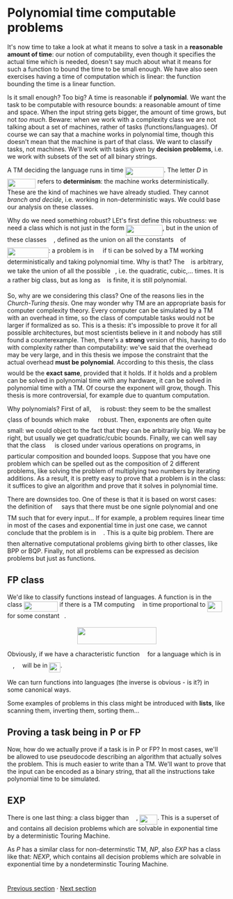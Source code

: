# Polynomial time computable problems

It's now time to take a look at what it means to solve a task in a **reasonable amount of time**: our notion of computability, even though it specifies the actual time which is needed, doesn't say much about what it means for such a function to bound the time to be small enough. We have also seen exercises having a time of computation which is linear: the function bounding the time is a linear function. 

Is it small enough? Too big? A time is reasonable if **polynomial**. We want the task to be computable with resource bounds: a reasonable amount of time and space. When the input string gets bigger, the amount of time grows, but not *too much*. Beware: when we work with a complexity class we are not talking about a set of machines, rather of tasks (functions/languages). Of course we can say that a machine works in polynomial time, though this doesn't mean that the machine is part of that class. We want to classify tasks, not machines. We'll work with tasks given by **decision problems**, i.e. we work with subsets of the set of all binary strings. 

A TM deciding the language runs in time <img src="svgs/4772fbb3859c73242a0d6c302b506869.svg?invert_in_darkmode" align=middle width=88.96488314999999pt height=24.65753399999998pt/>. The letter *D* in <img src="svgs/dc01ac8030dce255ab453d52e3f33d86.svg?invert_in_darkmode" align=middle width=65.29341885pt height=22.465723500000017pt/> refers to **determinism**: the machine works deterministically. These are the kind of machines we have already studied. They cannot *branch and decide*, i.e. working in non-deterministic ways. We could base our analysis on these classes.

Why do we need something robust? LEt's first define this robustness: we need a class which is not just in the form <img src="svgs/df8c6400530a893f8d53c4b9004d346b.svg?invert_in_darkmode" align=middle width=84.01493099999999pt height=24.65753399999998pt/>, but in the union of these classes <img src="svgs/df5a289587a2f0247a5b97c1e8ac58ca.svg?invert_in_darkmode" align=middle width=12.83677559999999pt height=22.465723500000017pt/>, defined as the union on all the constants <img src="svgs/3e18a4a28fdee1744e5e3f79d13b9ff6.svg?invert_in_darkmode" align=middle width=7.11380504999999pt height=14.15524440000002pt/> of <img src="svgs/18e705ff53cffd07955ea45a072d17e0.svg?invert_in_darkmode" align=middle width=94.64227904999998pt height=24.65753399999998pt/>: a problem is in <img src="svgs/df5a289587a2f0247a5b97c1e8ac58ca.svg?invert_in_darkmode" align=middle width=12.83677559999999pt height=22.465723500000017pt/> if ti can be solved by a TM working deterministically and taking polynomial time. Why is that? The <img src="svgs/3e18a4a28fdee1744e5e3f79d13b9ff6.svg?invert_in_darkmode" align=middle width=7.11380504999999pt height=14.15524440000002pt/> is arbitrary, we take the union of all the possible <img src="svgs/3e18a4a28fdee1744e5e3f79d13b9ff6.svg?invert_in_darkmode" align=middle width=7.11380504999999pt height=14.15524440000002pt/>, i.e. the quadratic, cubic,... times. It is a rather big class, but as long as <img src="svgs/3e18a4a28fdee1744e5e3f79d13b9ff6.svg?invert_in_darkmode" align=middle width=7.11380504999999pt height=14.15524440000002pt/> is finite, it is still polynomial. 

So, why are we considering this class? One of the reasons lies in the *Church-Turing thesis*. One may wonder why TM are an appropriate basis for computer complexity theory. Every computer can be simulated by a TM with an overhead in time, so the class of computable tasks would not be larger if formalized as so. This is a thesis: it's impossible to prove it for all possible architectures, but most scientists believe in it and nobody has still found a counterexample. Then, there's a **strong** version of this, having to do with complexity rather than computability: we've said that the overhead may be very large, and in this thesis we impose the constraint that the actual overhead **must be polynomial**. According to this thesis, the class <img src="svgs/df5a289587a2f0247a5b97c1e8ac58ca.svg?invert_in_darkmode" align=middle width=12.83677559999999pt height=22.465723500000017pt/> would be the **exact same**, provided that it holds. If it holds and a problem can be solved in polynomial time with any hardware, it can be solved in polynomial time with a TM. Of course the exponent will grow, though. This thesis is more controversial, for example due to quantum computation. 

Why polynomials? First of all, <img src="svgs/df5a289587a2f0247a5b97c1e8ac58ca.svg?invert_in_darkmode" align=middle width=12.83677559999999pt height=22.465723500000017pt/> is robust: they seem to be the smallest çlass of bounds which make <img src="svgs/df5a289587a2f0247a5b97c1e8ac58ca.svg?invert_in_darkmode" align=middle width=12.83677559999999pt height=22.465723500000017pt/> robust. Then, exponents are often quite small: we could object to the fact that they can be arbitrarily big. We may be right, but usually we get quadratic/cubic bounds. Finally, we can well say that the class <img src="svgs/df5a289587a2f0247a5b97c1e8ac58ca.svg?invert_in_darkmode" align=middle width=12.83677559999999pt height=22.465723500000017pt/> is closed under various operations on programs, in particular composition and bounded loops. Suppose that you have one problem which can be spelled out as the composition of 2 different problems, like solving the problem of multiplying two numbers by iterating additions. As a result, it is pretty easy to prove that a problem is in the class: it suffices to give an algorithm and prove that it solves in polynomial time.

There are downsides too. One of these is that it is based on worst cases: the definition of <img src="svgs/df5a289587a2f0247a5b97c1e8ac58ca.svg?invert_in_darkmode" align=middle width=12.83677559999999pt height=22.465723500000017pt/> says that there must be one signle polynomial and one TM such that for every input... If for example, a problem requires linear time in most of the cases and exponential time in just one case, we cannot conclude that the problem is in <img src="svgs/df5a289587a2f0247a5b97c1e8ac58ca.svg?invert_in_darkmode" align=middle width=12.83677559999999pt height=22.465723500000017pt/>. This is a quite big problem. There are then alternative computational problems giving birth to other classes, like BPP or BQP. Finally, not all problems can be expressed as decision problems but just as functions. 

## FP class

We'd like to classify functions instead of languages. A function is in the class <img src="svgs/1c77ec476d0ffc061124a21e00d449ae.svg?invert_in_darkmode" align=middle width=78.14734124999998pt height=22.465723500000017pt/> if there is a TM computing <img src="svgs/190083ef7a1625fbc75f243cffb9c96d.svg?invert_in_darkmode" align=middle width=9.81741584999999pt height=22.831056599999986pt/> in time proportional to <img src="svgs/cc4152a1ba8a0ec113e9f2062a489b7d.svg?invert_in_darkmode" align=middle width=34.54162139999999pt height=24.65753399999998pt/> for some constant <img src="svgs/3e18a4a28fdee1744e5e3f79d13b9ff6.svg?invert_in_darkmode" align=middle width=7.11380504999999pt height=14.15524440000002pt/>. 
<p align="center"><img src="svgs/b9a145d3cc1682e57e3987faa1147e8f.svg?invert_in_darkmode" align=middle width=181.34142015pt height=39.0630438pt/></p>

Obviously, if we have a characteristic function <img src="svgs/190083ef7a1625fbc75f243cffb9c96d.svg?invert_in_darkmode" align=middle width=9.81741584999999pt height=22.831056599999986pt/> for a language which is in <img src="svgs/df5a289587a2f0247a5b97c1e8ac58ca.svg?invert_in_darkmode" align=middle width=12.83677559999999pt height=22.465723500000017pt/>, <img src="svgs/190083ef7a1625fbc75f243cffb9c96d.svg?invert_in_darkmode" align=middle width=9.81741584999999pt height=22.831056599999986pt/> will be in <img src="svgs/83e7c965e79585945f597a03a99a0f43.svg?invert_in_darkmode" align=middle width=25.69069799999999pt height=22.465723500000017pt/>.

We can turn functions into languages (the inverse is obvious - is it?) in some canonical ways. 

Some examples of problems in this class might be introduced with **lists**, like scanning them, inverting them, sorting them...

## Proving a task being in P or FP

Now, how do we actually prove if a task is in P or FP? In most cases, we'll be allowed to use pseudocode describing an algorithm that actually solves the problem. This is much easier to write than a TM. We'll want to prove that the input can be encoded as a binary string, that all the instructions take polynomial time to be simulated.

## EXP

There is one last thing: a class bigger than <img src="svgs/df5a289587a2f0247a5b97c1e8ac58ca.svg?invert_in_darkmode" align=middle width=12.83677559999999pt height=22.465723500000017pt/>, <img src="svgs/91523558357e27055dc14ed672b20165.svg?invert_in_darkmode" align=middle width=40.82761979999999pt height=22.465723500000017pt/>. This is a superset of <img src="svgs/df5a289587a2f0247a5b97c1e8ac58ca.svg?invert_in_darkmode" align=middle width=12.83677559999999pt height=22.465723500000017pt/> and contains all decision problems which are solvable in exponential time by a deterministic Touring Machine.

As _P_ has a similar class for non-determinstic TM, _NP_, also _EXP_ has a class like that: _NEXP_, which contains all decision problems which are solvable in exponential time by a nondeterminstic Touring Machine.

#
[Previous section](2%20-%20The%20computational%20model.md) · [Next section](https://github.com/montali/unibo-ai/blob/master/Languages%20and%20algorithms%20for%20AI%20-%20Module%203/4%20-%20Between%20feasible%20and%20unfeasible.md)



